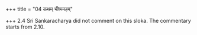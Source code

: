 +++
title = "04 कथम् भीष्ममहम्"

+++
2.4 Sri Sankaracharya did not comment on this sloka. The commentary
starts from 2.10.
